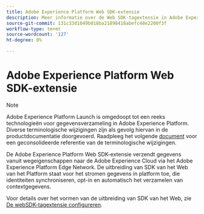 ```yaml
---
title: Adobe Experience Platform Web SDK-extensie
description: Meer informatie over de Web SDK-tagextensie in Adobe Experience Platform.
source-git-commit: 131c33d1049b018ba21898418abefc48e2200f3f
workflow-type: tm+mt
source-wordcount: '127'
ht-degree: 0%

---
```



# Adobe Experience Platform Web SDK-extensie

>[!NOTE]
>
>Adobe Experience Platform Launch is omgedoopt tot een reeks technologieën voor gegevensverzameling in Adobe Experience Platform. Diverse terminologische wijzigingen zijn als gevolg hiervan in de productdocumentatie doorgevoerd. Raadpleeg het volgende [document](../tags/term-updates.md) voor een geconsolideerde referentie van de terminologische wijzigingen.

De Adobe Experience Platform Web SDK-extensie verzendt gegevens vanuit wegeigenschappen naar de Adobe Experience Cloud via het Adobe Experience Platform Edge Network. De uitbreiding van SDK van het Web van het Platform staat voor het stromen gegevens in platform toe, die identiteiten synchroniseren, opt-in en automatisch het verzamelen van contextgegevens.

Voor details over het vormen van de uitbreiding van SDK van het Web, zie [De webSDK-tagextensie configureren](../tags/extensions/client/web-sdk/web-sdk-extension-configuration.md).
